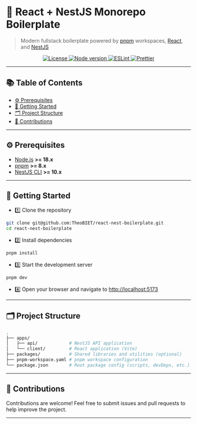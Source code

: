 # 🚀 React + NestJS Monorepo Boilerplate

> Modern fullstack boilerplate powered by [pnpm](https://pnpm.io) workspaces, [React](https://react.dev), and [NestJS](https://nestjs.com)

<p align="center">
  <a href="https://github.com/TheoBIET/react-nest-boilerplate/blob/main/LICENSE">
    <img alt="License" src="https://img.shields.io/github/license/TheoBIET/react-nest-boilerplate">
  </a>
  <a href="https://nodejs.org">
    <img alt="Node version" src="https://img.shields.io/badge/node-%3E=18.x-green">
  </a>
  <a href="https://eslint.org">
    <img alt="ESLint" src="https://img.shields.io/badge/code%20style-eslint-4B32C3?logo=eslint">
  </a>
  <a href="https://prettier.io">
    <img alt="Prettier" src="https://img.shields.io/badge/code%20style-prettier-F7B93E?logo=prettier">
  </a>
</p>

---

## 📚 Table of Contents

- [⚙️ Prerequisites](#️-prerequisites)
- [🚀 Getting Started](#-getting-started)
- [🗂️ Project Structure](#️-project-structure)
- [🤝 Contributions](#-contributions)

---

## ⚙️ Prerequisites

- [Node.js](https://nodejs.org/en/) **>= 18.x**
- [pnpm](https://pnpm.io) **>= 8.x**
- [NestJS CLI](https://docs.nestjs.com/cli/overview) **>= 10.x**

---

## 🚀 Getting Started
- 1️⃣ Clone the repository
```bash
git clone git@github.com:TheoBIET/react-nest-boilerplate.git
cd react-nest-boilerplate
```

- 2️⃣ Install dependencies
```bash
pnpm install
```

- 3️⃣ Start the development server
```bash
pnpm dev
```

- 4️⃣ Open your browser and navigate to [http://localhost:5173](http://localhost:5173)


---

## 🗂️ Project Structure

```bash
.
├── apps/
│   ├── api/            # NestJS API application
│   └── client/         # React application (Vite)
├── packages/           # Shared libraries and utilities (optional)
├── pnpm-workspace.yaml # pnpm workspace configuration
└── package.json        # Root package config (scripts, devDeps, etc.)
```

---

## 🤝 Contributions
Contributions are welcome!
Feel free to submit issues and pull requests to help improve the project.

---
